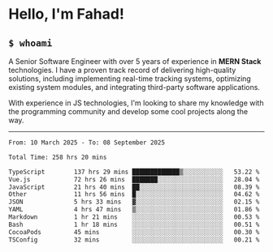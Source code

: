 <h1>Hello, I'm Fahad!</h1>

<h2><code>$ whoami</code></h2>

A Senior Software Engineer with over 5 years of experience in **MERN Stack** technologies. I have a proven track record of delivering high-quality solutions, including implementing real-time tracking systems, optimizing existing system modules, and integrating third-party software applications.

With experience in JS technologies, I'm looking to share my knowledge with the programming community and develop some cool projects along the way.

---

<!--START_SECTION:waka-->

```txt
From: 10 March 2025 - To: 08 September 2025

Total Time: 258 hrs 20 mins

TypeScript        137 hrs 29 mins █████████████▒░░░░░░░░░░░   53.22 %
Vue.js            72 hrs 26 mins  ███████░░░░░░░░░░░░░░░░░░   28.04 %
JavaScript        21 hrs 40 mins  ██░░░░░░░░░░░░░░░░░░░░░░░   08.39 %
Other             11 hrs 56 mins  █░░░░░░░░░░░░░░░░░░░░░░░░   04.62 %
JSON              5 hrs 33 mins   ▓░░░░░░░░░░░░░░░░░░░░░░░░   02.15 %
YAML              4 hrs 47 mins   ▒░░░░░░░░░░░░░░░░░░░░░░░░   01.86 %
Markdown          1 hr 21 mins    ░░░░░░░░░░░░░░░░░░░░░░░░░   00.53 %
Bash              1 hr 18 mins    ░░░░░░░░░░░░░░░░░░░░░░░░░   00.51 %
CocoaPods         45 mins         ░░░░░░░░░░░░░░░░░░░░░░░░░   00.30 %
TSConfig          32 mins         ░░░░░░░░░░░░░░░░░░░░░░░░░   00.21 %
```

<!--END_SECTION:waka-->

<!--
**heyFahad/heyFahad** is a ✨ _special_ ✨ repository because its `README.md` (this file) appears on your GitHub profile.

Here are some ideas to get you started:

- 🔭 I’m currently working on ...
- 🌱 I’m currently learning ...
- 👯 I’m looking to collaborate on ...
- 🤔 I’m looking for help with ...
- 💬 Ask me about ...
- 📫 How to reach me: ...
- 😄 Pronouns: ...
- ⚡ Fun fact: ...
-->
